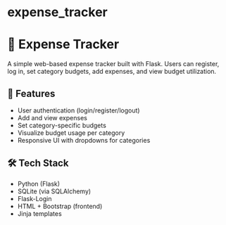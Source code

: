 # expense_tracker
# 💸 Expense Tracker

A simple web-based expense tracker built with Flask. Users can register, log in, set category budgets, add expenses, and view budget utilization.

## 🚀 Features

- User authentication (login/register/logout)
- Add and view expenses
- Set category-specific budgets
- Visualize budget usage per category
- Responsive UI with dropdowns for categories

## 🛠️ Tech Stack

- Python (Flask)
- SQLite (via SQLAlchemy)
- Flask-Login
- HTML + Bootstrap (frontend)
- Jinja templates
